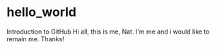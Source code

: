 # hello_world
Introduction to GitHub
Hi all, this is me, Nat.
I'm me and i would like to remain me. Thanks!
